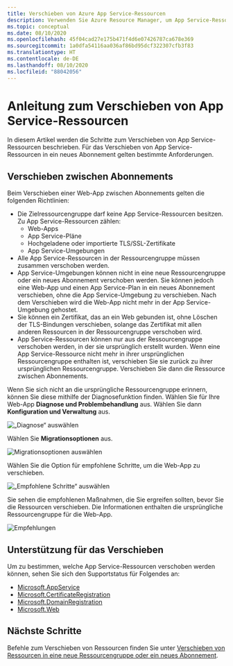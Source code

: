 ```yaml
---
title: Verschieben von Azure App Service-Ressourcen
description: Verwenden Sie Azure Resource Manager, um App Service-Ressourcen in eine neue Ressourcengruppe oder ein neues Abonnement zu verschieben.
ms.topic: conceptual
ms.date: 08/10/2020
ms.openlocfilehash: 45f04cad27e175b471f4d6e07426787ca678e369
ms.sourcegitcommit: 1a0dfa54116aa036af86bd95dcf322307cfb3f83
ms.translationtype: HT
ms.contentlocale: de-DE
ms.lasthandoff: 08/10/2020
ms.locfileid: "88042056"
---
```

# <a name="move-guidance-for-app-service-resources"></a>Anleitung zum Verschieben von App Service-Ressourcen

In diesem Artikel werden die Schritte zum Verschieben von App Service-Ressourcen beschrieben. Für das Verschieben von App Service-Ressourcen in ein neues Abonnement gelten bestimmte Anforderungen.

## <a name="move-across-subscriptions"></a>Verschieben zwischen Abonnements

Beim Verschieben einer Web-App zwischen Abonnements gelten die folgenden Richtlinien:

- Die Zielressourcengruppe darf keine App Service-Ressourcen besitzen. Zu App Service-Ressourcen zählen:
    - Web-Apps
    - App Service-Pläne
    - Hochgeladene oder importierte TLS/SSL-Zertifikate
    - App Service-Umgebungen
- Alle App Service-Ressourcen in der Ressourcengruppe müssen zusammen verschoben werden.
- App Service-Umgebungen können nicht in eine neue Ressourcengruppe oder ein neues Abonnement verschoben werden. Sie können jedoch eine Web-App und einen App Service-Plan in ein neues Abonnement verschieben, ohne die App Service-Umgebung zu verschieben. Nach dem Verschieben wird die Web-App nicht mehr in der App Service-Umgebung gehostet.
- Sie können ein Zertifikat, das an ein Web gebunden ist, ohne Löschen der TLS-Bindungen verschieben, solange das Zertifikat mit allen anderen Ressourcen in der Ressourcengruppe verschoben wird.
- App Service-Ressourcen können nur aus der Ressourcengruppe verschoben werden, in der sie ursprünglich erstellt wurden. Wenn eine App Service-Ressource nicht mehr in ihrer ursprünglichen Ressourcengruppe enthalten ist, verschieben Sie sie zurück zu ihrer ursprünglichen Ressourcengruppe. Verschieben Sie dann die Ressource zwischen Abonnements.

Wenn Sie sich nicht an die ursprüngliche Ressourcengruppe erinnern, können Sie diese mithilfe der Diagnosefunktion finden. Wählen Sie für Ihre Web-App **Diagnose und Problembehandlung** aus. Wählen Sie dann **Konfiguration und Verwaltung** aus.

![„Diagnose“ auswählen](./media/app-service-move-limitations/select-diagnostics.png)

Wählen Sie **Migrationsoptionen** aus.

![Migrationsoptionen auswählen](./media/app-service-move-limitations/select-migration.png)

Wählen Sie die Option für empfohlene Schritte, um die Web-App zu verschieben.

![„Empfohlene Schritte“ auswählen](./media/app-service-move-limitations/recommended-steps.png)

Sie sehen die empfohlenen Maßnahmen, die Sie ergreifen sollten, bevor Sie die Ressourcen verschieben. Die Informationen enthalten die ursprüngliche Ressourcengruppe für die Web-App.

![Empfehlungen](./media/app-service-move-limitations/recommendations.png)

## <a name="move-support"></a>Unterstützung für das Verschieben

Um zu bestimmen, welche App Service-Ressourcen verschoben werden können, sehen Sie sich den Supportstatus für Folgendes an:

- [Microsoft.AppService](../move-support-resources.md#microsoftappservice)
- [Microsoft.CertificateRegistration](../move-support-resources.md#microsoftcertificateregistration)
- [Microsoft.DomainRegistration](../move-support-resources.md#microsoftdomainregistration)
- [Microsoft.Web](../move-support-resources.md#microsoftweb)

## <a name="next-steps"></a>Nächste Schritte

Befehle zum Verschieben von Ressourcen finden Sie unter [Verschieben von Ressourcen in eine neue Ressourcengruppe oder ein neues Abonnement](../move-resource-group-and-subscription.md).
